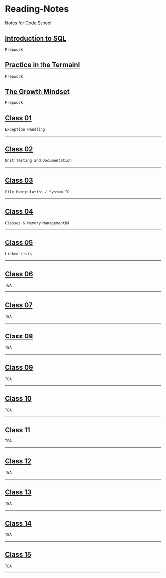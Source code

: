 # Reading-Notes

Notes for Code School

## [Introduction to SQL](Prepwork/introsql.md)
```
Prepwork
```

## [Practice in the Termainl](Prepwork/terminal.md)
```
Prepwork
```

## [The Growth Mindset](Prepwork/growthmindset.md)
```
Prepwork
```

## [Class 01](Class01/classnotes_01.md)
```
Exception Handling
```

---

## [Class 02](Class02/classnotes_02.md)
```
Unit Testing and Documentation
```

---

## [Class 03](Class03/classnotes_03.md)
```
File Manipulation / System.IO
```

---

## [Class 04](Class04/classnotes_04.md)
```
Classes & Memory ManagementBA
```

---

## [Class 05](Class05/classnotes_05.md)
```
Linked Lists
```

---

## [Class 06](Class06/classnotes_06.md)
```
TBA
```

---

## [Class 07](Class07/classnotes_07.md)
```
TBA
```

---

## [Class 08](Class08/classnotes_08.md)
```
TBA
```

---

## [Class 09](Class09/classnotes_09.md)
```
TBA
```

---

## [Class 10](Class10/classnotes_10.md)
```
TBA
```

---

## [Class 11](Class11/classnotes_11.md)
```
TBA
```

---

## [Class 12](Class12/classnotes_12.md)
```
TBA
```

---

## [Class 13](Class13/classnotes_13.md)
```
TBA
```

---

## [Class 14](Class14/classnotes_14.md)
```
TBA
```

---

## [Class 15](Class15/classnotes_15.md)
```
TBA
```

---